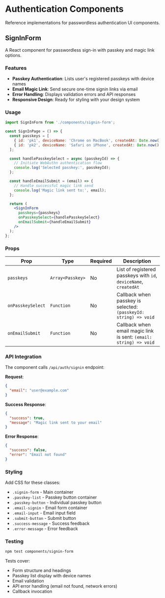 # Authentication Components

Reference implementations for passwordless authentication UI components.

## SignInForm

A React component for passwordless sign-in with passkey and magic link options.

### Features

- **Passkey Authentication**: Lists user's registered passkeys with device names
- **Email Magic Link**: Send secure one-time signin links via email
- **Error Handling**: Displays validation errors and API responses
- **Responsive Design**: Ready for styling with your design system

### Usage

```jsx
import SignInForm from './components/signin-form';

const SignInPage = () => {
  const passkeys = [
    { id: 'pk1', deviceName: 'Chrome on MacBook', createdAt: Date.now() },
    { id: 'pk2', deviceName: 'Safari on iPhone', createdAt: Date.now() - 86400000 }
  ];

  const handlePasskeySelect = async (passkeyId) => {
    // Initiate WebAuthn authentication flow
    console.log('Selected passkey:', passkeyId);
  };

  const handleEmailSubmit = (email) => {
    // Handle successful magic link send
    console.log('Magic link sent to:', email);
  };

  return (
    <SignInForm
      passkeys={passkeys}
      onPasskeySelect={handlePasskeySelect}
      onEmailSubmit={handleEmailSubmit}
    />
  );
};
```

### Props

| Prop | Type | Required | Description |
|------|------|----------|-------------|
| `passkeys` | `Array<Passkey>` | No | List of registered passkeys with `id`, `deviceName`, `createdAt` |
| `onPasskeySelect` | `Function` | No | Callback when passkey is selected: `(passkeyId: string) => void` |
| `onEmailSubmit` | `Function` | No | Callback when email magic link is sent: `(email: string) => void` |

### API Integration

The component calls `/api/auth/signin` endpoint:

**Request**:
```json
{
  "email": "user@example.com"
}
```

**Success Response**:
```json
{
  "success": true,
  "message": "Magic link sent to your email"
}
```

**Error Response**:
```json
{
  "success": false,
  "error": "Email not found"
}
```

### Styling

Add CSS for these classes:

- `.signin-form` - Main container
- `.passkey-list` - Passkey button container
- `.passkey-button` - Individual passkey button
- `.email-signin` - Email form container
- `.email-input` - Email input field
- `.submit-button` - Submit button
- `.success-message` - Success feedback
- `.error-message` - Error feedback

### Testing

```bash
npm test components/signin-form
```

Tests cover:
- Form structure and headings
- Passkey list display with device names
- Email validation
- API error handling (email not found, network errors)
- Callback invocation
